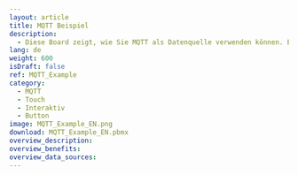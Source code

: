 ```yaml
---
layout: article
title: MQTT Beispiel
description: 
  - Diese Board zeigt, wie Sie MQTT als Datenquelle verwenden können. Es werden mehrere Bildschirme verwendet, um zu zeigen, wie verschiedene Peakboard-Boxen und Visualisierungen zusammenarbeiten können. Es ist möglich, auf einem Bildschirm die Wartung in Anspruch zu nehmen und auf die Meldungen auf einem weiteren Bildschirm zu reagieren.
lang: de
weight: 600
isDraft: false
ref: MQTT_Example
category:
  - MQTT
  - Touch
  - Interaktiv
  - Button
image: MQTT_Example_EN.png
download: MQTT_Example_EN.pbmx
overview_description:
overview_benefits:
overview_data_sources:
---
```

